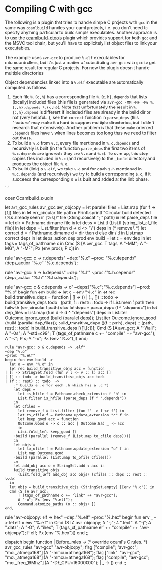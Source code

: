 <!-- ((! set title A gcc plugin example !)) ((! set learn !)) -->

# Compiling C with gcc
The following is a plugin that tries to handle simple C projects with
`gcc` in the same way `ocamlbuild` handles your caml projects, i.e. you
don't need to specify anything particular to build simple executables.
Another approach is to use the
[ocamlbuild-ctools](http://dvide.com/labs/ocamlbuild-ctools) plugin
which provides support for both `gcc` and the MSVC tool chain, but
you'll have to explicitely list object files to link your executables.

The example uses `avr-gcc` to produce `%.elf` executables for
microcontrollers, but it's just a matter of substituting `avr-gcc` with
`gcc` to get the same result for regular C projects. For now the plugin
doesn't handle multiple directories.

Object dependencies linked into a `%.elf` executable are automatically
computed as follows.

1. Each file `%.{c,h}` has a corresponding file `%.{c,h}.depends` that
 lists \(locally\) included files \(this file is generated via
 `avr-gcc -MM -MF -MG %.{c,h}.depends %.{c,h}`\). Note that
 unfortunately the result in `%.{c,h}.depend` is different if
 included files are already in the build dir or not \(very
 helpful...\), see the `correct` function in `parse_deps` \(this
 "feature" may make it a hard to support multiple directories, but I
 didn't research that extensively\). Another problem is that these
 `make` oriented `.depends` files have `\` when lines becomes too
 long thus we need to filter out these.
2. To build a `%.o` from `%.c`, every file mentioned in `%.c.depends`
 and recursively is built \(in the function `parse_deps` the first two
 items of `%.c.depends` are ignored : they are `%.o` and `%.c`\). To
 sum up, this step copies files included in `%.c` \(and recursively\)
 to the `_build` directory and produces the object file `%.o`.
3. To build \(link\) a `%.elf`, we take `%.o` and for each `$.h`
 mentioned in `%.c.depends` \(and recursively\) we try to build a
 corresponding `$.c`, if it succeeds the corresponding `$.o` is built
 and added at the link phase.

<!-- -->```
open Ocamlbuild_plugin

let avr_gcc_rules avr_gcc avr_objcopy =
  let parallel files = List.map (fun f -> [f]) files in
  let err_circular file path = 
    Printf.sprintf "Circular build detected (%s already seen in [%s])"
      file (String.concat "; " path)
  in
  let parse_deps file = 
    let dir = Pathname.dirname file in
    let deps = List.tl (List.tl (string_list_of_file file)) in
    let deps = List.filter (fun d -> d <> "\\") deps in (* remove \ *)
    let correct d = if Pathname.dirname d = dir then d else dir / d in
    List.map correct deps
  in
  let deps_action dep prod env build = 
    let c = env dep in
    let tags = tags_of_pathname c in
    Cmd (S [A avr_gcc; T tags; 
        A "-MM"; A "-MG"; A "-MF"; Px (env prod); P c])
  in

  rule "avr-gcc: c -> c.depends" 
    ~dep:"%.c" 
    ~prod: "%.c.depends" (deps_action "%.c" "%.c.depends");

  rule "avr-gcc: h -> h.depends"
    ~dep:"%.h"
    ~prod:"%.h.depends" (deps_action "%.h" "%.h.depends");

  rule "avr-gcc: c & c.depends -> o"
    ~deps:["%.c"; "%.c.depends"]
    ~prod: "%.o"
    begin fun env build ->
      let c = env "%.c" in
      let rec build_transitive_deps = function
    | [] -> ()
    | (_, []) :: todo -> build_transitive_deps todo
    | (path, f :: rest) :: todo ->
        if List.mem f path then failwith (err_circular f path) else
        let deps = parse_deps (f ^ ".depends") in
        let dep_files = List.map (fun d -> d ^ ".depends") deps in
        List.iter Outcome.ignore_good (build (parallel deps));
        List.iter Outcome.ignore_good (build (parallel dep_files));
        build_transitive_deps (((f :: path), deps) :: (path, rest) :: todo)
      in
      build_transitive_deps [([],[c])];
      Cmd (S [A avr_gcc;
          A "-Wall"; A "-Os"; A "-std=c99";
          T (tags_of_pathname c ++ "compile" ++ "avr-gcc");
          A "-c"; P c;
          A "-o"; Px (env "%.o");])
    end;

    rule "avr-gcc: o & c.depends -> .elf" 
    ~dep:"%.o"
    ~prod: "%.elf"
    begin fun env build -> 
      let o = env "%.o" in
      let rec build_transitive_objs acc = function 
    | [] -> StringSet.fold (fun v l -> v :: l) acc []
    | [] :: todo -> build_transitive_objs acc todo
    | (f :: rest) :: todo  -> 
        (* builds a .o for each .h which has a .c *)
        let deps =
          let is_hfile f = Pathname.check_extension f "h" in
          List.filter is_hfile (parse_deps (f ^ ".depends")) 
        in
        let cfiles = 
          let remove_f = List.filter (fun f' -> f <> f') in
          let to_cfile f = Pathname.update_extension "c" f in
          let keep_good acc = function
        | Outcome.Good o -> o :: acc | Outcome.Bad _ -> acc 
          in
          List.fold_left keep_good [] 
        (build (parallel (remove_f (List.map to_cfile deps)))) 
        in
        let objs = 
          let to_ofile f = Pathname.update_extension "o" f in
          List.map Outcome.good 
        (build (parallel (List.map to_ofile cfiles)))
        in
        let add_obj acc o = StringSet.add o acc in
        build_transitive_objs 
          (List.fold_left add_obj acc objs) (cfiles :: deps :: rest :: todo)
      in
      let objs = build_transitive_objs (StringSet.empty) [[env "%.c"]] in
      Cmd (S [A avr_gcc;
          T (tags_of_pathname o ++ "link" ++ "avr-gcc");
          A "-o"; Px (env "%.elf");
          Command.atomize_paths (o :: objs) ])
    end;


  rule "avr-objcopy: elf -> hex"
    ~dep:"%.elf"
    ~prod:"%.hex"
    begin fun env _ ->
      let elf = env "%.elf" in
      Cmd (S [A avr_objcopy;
          A "-j"; A ".text";
          A "-j"; A ".data";
          A "-O"; A "ihex";
          T (tags_of_pathname elf ++ "compile" ++ "avr-objcopy");
          P elf;
          Px (env "%.hex")])
    end
;;



dispatch begin function
  | Before_rules ->                            (* override ocaml's C rules. *)
      avr_gcc_rules "avr-gcc" "avr-objcopy";
      flag ["compile"; "avr-gcc"; "mcu_atmega168"] (A "-mmcu=atmega168");
      flag ["link"; "avr-gcc"; "mcu_atmega168"] (A "-mmcu=atmega168");
      flag ["compile"; "avr-gcc"; "mcu_freq_16Mhz"] (A "-DF_CPU=16000000");
  | _ -> ()
end
;;

```


